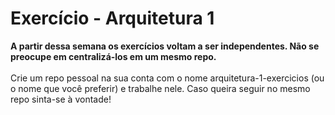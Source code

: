 # Exercício - Arquitetura 1

<strong>A partir dessa semana os exercícios voltam a ser independentes. Não se preocupe em centralizá-los em um mesmo repo.</strong>
<br><br>
Crie um repo pessoal na sua conta com o nome arquitetura-1-exercicios (ou o nome que você preferir) e trabalhe nele. Caso queira seguir no mesmo repo sinta-se à vontade!
